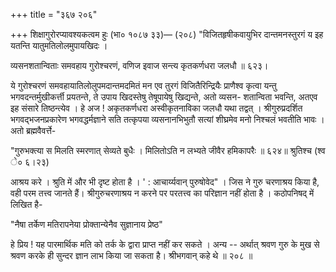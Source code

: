 +++
title = "३६७ २०६"

+++
शिक्षागुरोरप्यावश्यकत्वम हुः (भा० १०८७ ३३)— (२०८) "विजितहृषीकवायुभिर दान्तमनस्तुरगं य इह यतन्ति यातुमतिलोलमुपायखिदः । 

व्यसनशतान्विताः समवहाय गुरोश्चरणं, वणिज इवाज सन्त्य कृतकर्णधरा जलधौ ॥ ६२३। 

ये गुरोश्चरणं समवहायातिलोलुपमदान्तमदमितं मन एव तुरगं विजितैरिन्द्रियैः प्राणैश्व कृत्वा यन्तु भगवदन्तर्मुखीकर्त्ती प्रयतन्ते, ते उपाय खिदस्तेषु तेषूपायेषु खिद्यन्ते, अतो व्यसन- शतान्विता भवन्ति, अतएव इह संसारे तिष्ठन्त्येव । हे अज ! अकृतकर्णधरा अस्वीकृतनाविका जलधौ यथा तद्वत् । श्रीगुरुप्रदर्शित भगवद्भजनप्रकारेण भगवद्धर्मज्ञाने सति तत्कृपया व्यसनानभिभुतौ सत्यां शीघ्रमेव मनो निश्चलं भवतीति भावः । अतो ब्रह्मवैवर्त्ते- 

"गुरुभक्त्या स मिलति स्मरणात् सेव्यते बुधैः । मिलितोऽति न लभ्यते जीवैर हमिकापरैः ॥ ६२४॥ श्रुतिश्च (श्व े० ६।२३) 

आश्रय करे । श्रुति में और भी दृष्ट होता है । ' : आचार्य्यवान् पुरुषोवेद" । जिस ने गुरु चरणाश्रय किया है, वही परम तत्त्व जानते हैं। श्रीगुरुचरणाश्रय न करने पर परतत्त्व का परिज्ञान नहीं होता है । कठोपनिषद् में लिखित है- 

"नैषा तर्केण मतिरापनेया प्रोक्तान्येनैव सुज्ञानाय प्रेष्ठ" 

हे प्रिय ! यह पारमार्थिक मति को तर्क के द्वारा प्राप्त नहीं कर सकते । अन्य -- अर्थात् श्रवण गुरु के मुख से श्रवण करके ही सुन्दर ज्ञान लाभ किया जा सकता है। श्रीभगवान् कहे थे ॥ २०८ ॥ 
